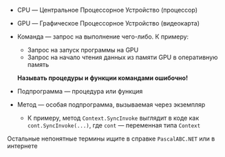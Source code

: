 ﻿


- CPU — Центральное Процессорное Устройство (процессор)

- GPU — Графическое Процессорное Устройство (видеокарта)

- Команда — запрос на выполнение чего-либо. К примеру:
	- Запрос на запуск программы на GPU
	- Запрос на начало чтения данных из памяти GPU в оперативную память
	
	**Называть процедуры и функции командами ошибочно!**

- Подпрограмма — процедура или функция

- Метод — особая подпрограмма, вызываемая через экземпляр
	- К примеру, метод `Context.SyncInvoke` выглядит в коде как `cont.SyncInvoke(...)`, где `cont` — переменная типа `Context`

Остальные непонятные термины ищите в справке `PascalABC.NET` или в интернете


